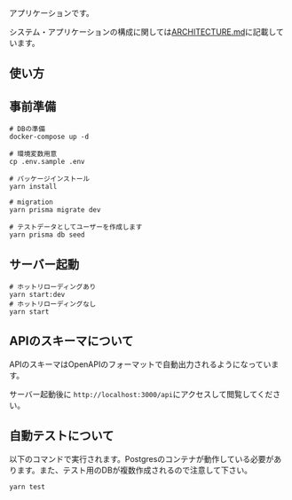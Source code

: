 アプリケーションです。 

システム・アプリケーションの構成に関しては[ARCHITECTURE.md](./ARCHITECTURE.md)に記載しています。

## 使い方


## 事前準備

```
# DBの準備
docker-compose up -d

# 環境変数用意
cp .env.sample .env

# パッケージインストール
yarn install

# migration
yarn prisma migrate dev

# テストデータとしてユーザーを作成します
yarn prisma db seed
```


## サーバー起動

```
# ホットリローディングあり
yarn start:dev
# ホットリローディングなし
yarn start
```

## APIのスキーマについて

APIのスキーマはOpenAPIのフォーマットで自動出力されるようになっています。

サーバー起動後に `http://localhost:3000/api`にアクセスして閲覧してください。

## 自動テストについて

以下のコマンドで実行されます。Postgresのコンテナが動作している必要があります。また、テスト用のDBが複数作成されるので注意して下さい。

```
yarn test
```
